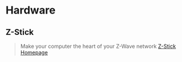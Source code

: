 # Hardware

## Z-Stick

> Make your computer the heart of your Z-Wave network [Z-Stick Homepage](http://aeotec.com/z-wave-usb-stick)
